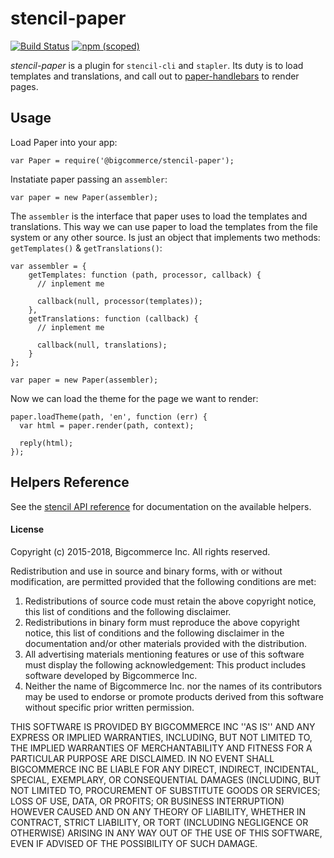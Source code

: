 # stencil-paper
[![Build Status](https://travis-ci.org/bigcommerce/paper.svg?branch=master)](https://travis-ci.org/bigcommerce/paper) [![npm (scoped)](https://img.shields.io/npm/v/@bigcommerce/stencil-paper.svg)](https://www.npmjs.com/package/@bigcommerce/stencil-paper)

*stencil-paper* is a plugin for `stencil-cli` and `stapler`. Its duty is to load templates and translations, and call out to [paper-handlebars](https://github.com/bigcommerce/paper-handlebars) to render pages.

## Usage

Load Paper into your app:

```
var Paper = require('@bigcommerce/stencil-paper');
```

Instatiate paper passing an `assembler`:
```
var paper = new Paper(assembler);
```

The `assembler` is the interface that paper uses to load the templates and translations. This way we can use paper to load the templates from the file system or any other source.
Is just an object that implements two methods: `getTemplates()` & `getTranslations()`:
```
var assembler = {
    getTemplates: function (path, processor, callback) {
      // inplement me

      callback(null, processor(templates));
    },
    getTranslations: function (callback) {
      // inplement me

      callback(null, translations);
    }
};

var paper = new Paper(assembler);
```

Now we can load the theme for the page we want to render:
```
paper.loadTheme(path, 'en', function (err) {
  var html = paper.render(path, context);

  reply(html);
});
```

## Helpers Reference
See the [stencil API reference](https://stencil.bigcommerce.com/docs/handlebars-helpers-reference) for documentation on the available helpers.

#### License

Copyright (c) 2015-2018, Bigcommerce Inc.
All rights reserved.

Redistribution and use in source and binary forms, with or without
modification, are permitted provided that the following conditions are met:
1. Redistributions of source code must retain the above copyright
   notice, this list of conditions and the following disclaimer.
2. Redistributions in binary form must reproduce the above copyright
   notice, this list of conditions and the following disclaimer in the
   documentation and/or other materials provided with the distribution.
3. All advertising materials mentioning features or use of this software
   must display the following acknowledgement:
   This product includes software developed by Bigcommerce Inc.
4. Neither the name of Bigcommerce Inc. nor the
   names of its contributors may be used to endorse or promote products
   derived from this software without specific prior written permission.

THIS SOFTWARE IS PROVIDED BY BIGCOMMERCE INC ''AS IS'' AND ANY
EXPRESS OR IMPLIED WARRANTIES, INCLUDING, BUT NOT LIMITED TO, THE IMPLIED
WARRANTIES OF MERCHANTABILITY AND FITNESS FOR A PARTICULAR PURPOSE ARE
DISCLAIMED. IN NO EVENT SHALL BIGCOMMERCE INC BE LIABLE FOR ANY
DIRECT, INDIRECT, INCIDENTAL, SPECIAL, EXEMPLARY, OR CONSEQUENTIAL DAMAGES
(INCLUDING, BUT NOT LIMITED TO, PROCUREMENT OF SUBSTITUTE GOODS OR SERVICES;
LOSS OF USE, DATA, OR PROFITS; OR BUSINESS INTERRUPTION) HOWEVER CAUSED AND
ON ANY THEORY OF LIABILITY, WHETHER IN CONTRACT, STRICT LIABILITY, OR TORT
(INCLUDING NEGLIGENCE OR OTHERWISE) ARISING IN ANY WAY OUT OF THE USE OF THIS
SOFTWARE, EVEN IF ADVISED OF THE POSSIBILITY OF SUCH DAMAGE.
